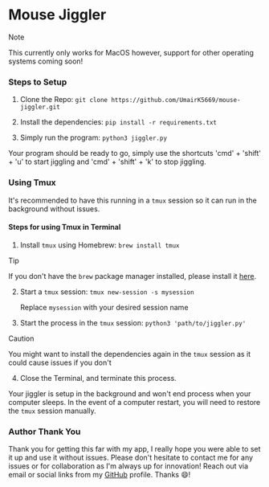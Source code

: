 # Mouse Jiggler 

> [!NOTE]
> This currently only works for MacOS however, support for other operating systems coming soon!

### Steps to Setup

1. Clone the Repo: `git clone https://github.com/UmairK5669/mouse-jiggler.git`

2. Install the dependencies: `pip install -r requirements.txt`

3. Simply run the program: `python3 jiggler.py`

Your program should be ready to go, simply use the shortcuts 'cmd' + 'shift' + 'u' to start jiggling and 'cmd' + 'shift' + 'k' to stop jiggling. 

### Using Tmux

It's recommended to have this running in a `tmux` session so it can run in the background without issues. 

#### Steps for using Tmux in Terminal

1. Install `tmux` using Homebrew: `brew install tmux`

> [!TIP]
> If you don't have the `brew` package manager installed, please install it [here](https://brew.sh/).

2. Start a `tmux` session: `tmux new-session -s mysession`

      Replace `mysession` with your desired session name

 3. Start the process in the `tmux` session: `python3 'path/to/jiggler.py'`

> [!CAUTION]
> You might want to install the dependencies again in the `tmux` session as it could cause issues if you don't

4. Close the Terminal, and terminate this process.

 Your jiggler is setup in the background and won't end process when your computer sleeps. In the event of a computer restart, you will need to restore the `tmux` session manually.

 ### Author Thank You 

 Thank you for getting this far with my app, I really hope you were able to set it up and use it without issues. Please don't hesitate to contact me for any issues or for collaboration as I'm always up for innovation! Reach out via email or social links from my [GitHub](https://github.com/UmairK5669) profile. Thanks 😄!
   
